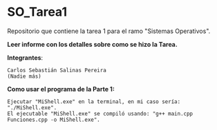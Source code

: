 # SO_Tarea1
Repositorio que contiene la tarea 1 para el ramo "Sistemas Operativos".

**Leer informe con los detalles sobre como se hizo la Tarea.**

**Integrantes**:

    Carlos Sebastián Salinas Pereira
    (Nadie más)

**Como usar el programa de la Parte 1:**

    Ejecutar "MiShell.exe" en la terminal, en mi caso sería: "./MiShell.exe".
    El ejecutable "MiShell.exe" se compiló usando: "g++ main.cpp Funciones.cpp -o MiShell.exe".


